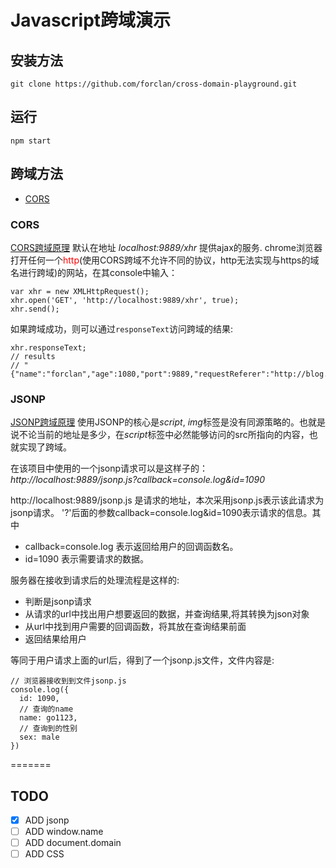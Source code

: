 # Javascript跨域演示

## 安装方法
```
git clone https://github.com/forclan/cross-domain-playground.git
```

## 运行
```
npm start
```

## 跨域方法
* [CORS](#CORS)

### <span id="CORS">CORS</span>

[CORS跨域原理](https://developer.mozilla.org/zh-CN/docs/Web/HTTP/Access_control_CORS)
默认在地址 *localhost:9889/xhr* 提供ajax的服务.
chrome浏览器打开任何一个<font color=red>http</font>(使用CORS跨域不允许不同的协议，http无法实现与https的域名进行跨域)的网站，在其console中输入：
```
var xhr = new XMLHttpRequest();
xhr.open('GET', 'http://localhost:9889/xhr', true);
xhr.send();
```
如果跨域成功，则可以通过`responseText`访问跨域的结果:
```
xhr.responseText;
// results
// "{"name":"forclan","age":1080,"port":9889,"requestReferer":"http://blog.csdn.net/fdipzone/article/details/46390573"}"
```

### <span id="JSONP">JSONP</span>

[JSONP跨域原理](http://stackoverflow.com/questions/2067472/what-is-jsonp-all-about)
使用JSONP的核心是*script*, *img*标签是没有同源策略的。也就是说不论当前的地址是多少，在*script*标签中必然能够访问的src所指向的内容，也就实现了跨域。

在该项目中使用的一个jsonp请求可以是这样子的：
*http://localhost:9889/jsonp.js?callback=console.log&id=1090*

http://localhost:9889/jsonp.js 是请求的地址，本次采用jsonp.js表示该此请求为jsonp请求。
'?'后面的参数callback=console.log&id=1090表示请求的信息。其中
- callback=console.log 表示返回给用户的回调函数名。
- id=1090 表示需要请求的数据。

服务器在接收到请求后的处理流程是这样的:
- 判断是jsonp请求
- 从请求的url中找出用户想要返回的数据，并查询结果,将其转换为json对象
- 从url中找到用户需要的回调函数，将其放在查询结果前面
- 返回结果给用户

等同于用户请求上面的url后，得到了一个jsonp.js文件，文件内容是:
```
// 浏览器接收到到文件jsonp.js
console.log({
  id: 1090,
  // 查询的name
  name: go1123,
  // 查询到的性别
  sex: male
})
```
=======



## TODO
- [x] ADD jsonp
- [ ] ADD window.name
- [ ] ADD document.domain
- [ ] ADD CSS